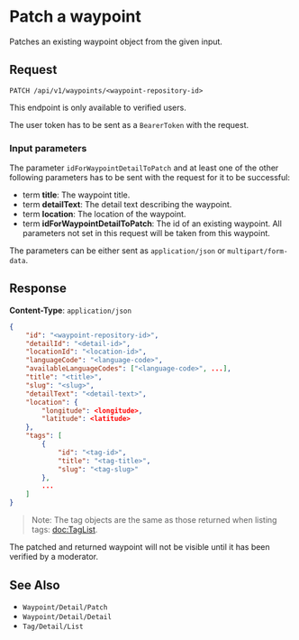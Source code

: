 # Patch a waypoint

Patches an existing waypoint object from the given input.

## Request

    PATCH /api/v1/waypoints/<waypoint-repository-id>

This endpoint is only available to verified users.

The user token has to be sent as a `BearerToken` with the request.

### Input parameters

The parameter `idForWaypointDetailToPatch` and at least one of the other following parameters has to be sent with the request for it to be successful:  

- term **title**: The waypoint title.
- term **detailText**: The detail text describing the waypoint.
- term **location**: The location of the waypoint.
- term **idForWaypointDetailToPatch**: The id of an existing waypoint. All parameters not set in this request will be taken from this waypoint.

The parameters can be either sent as `application/json` or `multipart/form-data`.

## Response

**Content-Type**: `application/json`

```json
{
    "id": "<waypoint-repository-id>",
    "detailId": "<detail-id>",
    "locationId": "<location-id>",
    "languageCode": "<language-code>",
    "availableLanguageCodes": ["<language-code>", ...],
    "title": "<title>",
    "slug": "<slug>",
    "detailText": "<detail-text>",
    "location": {
        "longitude": <longitude>,
        "latitude": <latitude>
    },
    "tags": [
        {
            "id": "<tag-id>",
            "title": "<tag-title>",
            "slug": "<tag-slug>"
        },
        ...
    ]
}
```

> Note: The tag objects are the same as those returned when listing tags: <doc:TagList>.

The patched and returned waypoint will not be visible until it has been verified by a moderator.

## See Also

* ``Waypoint/Detail/Patch``
* ``Waypoint/Detail/Detail``
* ``Tag/Detail/List``
